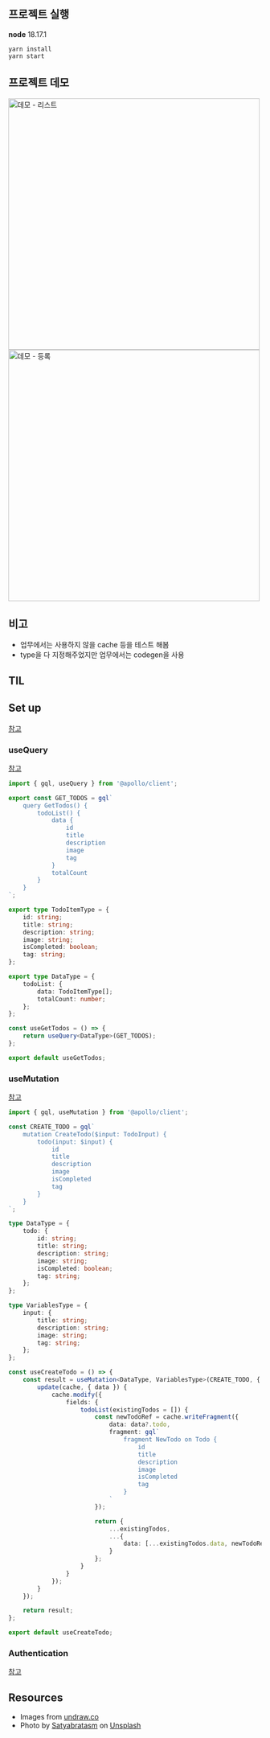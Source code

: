 <img src="https://capsule-render.vercel.app/api?section=header&type=waving&height=300&text=Study%20GraphQL&color=timeGradient&fontSize=90" alt="" />

## 프로젝트 실행
**node** 18.17.1

```
yarn install
yarn start
```

## 프로젝트 데모

<img width="500" alt="데모 - 리스트" src="https://github.com/akffkdahffkdgo77/study-graphql/assets/52883505/788359d1-1edc-4845-ae33-5b31114116f7">
<img width="500" alt="데모 - 등록" src="https://github.com/akffkdahffkdgo77/study-graphql/assets/52883505/c66c74db-f5db-45a6-8dde-23e765c21470">

## 비고
- 업무에서는 사용하지 않을 cache 등을 테스트 해봄
- type을 다 지정해주었지만 업무에서는 codegen을 사용

## TIL

## Set up

[참고](https://www.apollographql.com/docs/react/get-started)

### useQuery

[참고](https://www.apollographql.com/docs/react/data/queries#executing-a-query)

```ts
import { gql, useQuery } from '@apollo/client';

export const GET_TODOS = gql`
    query GetTodos() {
        todoList() {
            data {
                id
                title
                description
                image
                tag
            }
            totalCount
        }
    }
`;

export type TodoItemType = {
    id: string;
    title: string;
    description: string;
    image: string;
    isCompleted: boolean;
    tag: string;
};

export type DataType = {
    todoList: {
        data: TodoItemType[];
        totalCount: number;
    };
};

const useGetTodos = () => {
    return useQuery<DataType>(GET_TODOS);
};

export default useGetTodos;

```

### useMutation

[참고](https://www.apollographql.com/docs/react/data/mutations#executing-a-mutation)

```ts
import { gql, useMutation } from '@apollo/client';

const CREATE_TODO = gql`
    mutation CreateTodo($input: TodoInput) {
        todo(input: $input) {
            id
            title
            description
            image
            isCompleted
            tag
        }
    }
`;

type DataType = {
    todo: {
        id: string;
        title: string;
        description: string;
        image: string;
        isCompleted: boolean;
        tag: string;
    };
};

type VariablesType = {
    input: {
        title: string;
        description: string;
        image: string;
        tag: string;
    };
};

const useCreateTodo = () => {
    const result = useMutation<DataType, VariablesType>(CREATE_TODO, {
        update(cache, { data }) {
            cache.modify({
                fields: {
                    todoList(existingTodos = []) {
                        const newTodoRef = cache.writeFragment({
                            data: data?.todo,
                            fragment: gql`
                                fragment NewTodo on Todo {
                                    id
                                    title
                                    description
                                    image
                                    isCompleted
                                    tag
                                }
                            `
                        });

                        return {
                            ...existingTodos,
                            ...{
                                data: [...existingTodos.data, newTodoRef]
                            }
                        };
                    }
                }
            });
        }
    });

    return result;
};

export default useCreateTodo;

```

### Authentication

[참고](https://able.bio/AnasT/apollo-graphql-async-access-token-refresh--470t1c8)

## Resources

-   Images from [undraw.co](https://undraw.co/illustrations)
-   Photo by <a href="https://unsplash.com/@smpicturez?utm_source=unsplash&utm_medium=referral&utm_content=creditCopyText">Satyabratasm</a> on <a href="https://unsplash.com/photos/u_kMWN-BWyU?utm_source=unsplash&utm_medium=referral&utm_content=creditCopyText">Unsplash</a>
